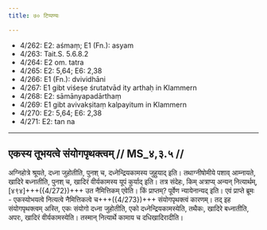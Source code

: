 ```yaml
---
title: ७० टिप्पण्यः

---
```

- 4/262: E2: aśmaṃ; E1 (Fn.): asyam
- 4/263: Tait.S. 5.6.8.2
- 4/264: E2 om. tatra
- 4/265: E2: 5,64; E6: 2,38
- 4/266: E1 (Fn.): dvividhāni
- 4/267: E1 gibt viśeṣe śrutatvād ity arthaḥ in Klammern
- 4/268: E2: sāmānyapadārthaṃ
- 4/269: E1 gibt avivakṣitaṃ kalpayitum in Klammern
- 4/270: E2: 5,64; E6: 2,38
- 4/271: E2: tan na

____________________________________________


## एकस्य तूभयत्वे संयोगपृथक्त्वम् // MS_४,३.५ //

अग्निहोत्रे श्रूयते, दध्ना जुहोतीति, पुनश् च, दध्नेन्द्रियकामस्य जुहुयाद् इति। तथाग्नीषोमीये पशाव् आम्नायते, खादिरे बध्नातीति, पुनश् च, खादिरं वीर्यकामस्य यूपं कुर्याद् इति। तत्र संदेहः, किम् अत्राप्य् अन्यन् नित्यार्थम्, [४९४]+++({4/272})+++ उत नैमित्तिकम् एवेति। किं प्राप्तम्? पूर्वेण न्यायेनान्यद् इति। एवं प्राप्ते ब्रूमः - एकस्योभयत्वे नित्यत्वे नैमित्तिकत्वे च+++({4/273})+++ संयोगपृथक्त्वं कारणम्। तद् इह संयोगपृथक्त्वम् अस्ति, एकः संयोगो दध्ना जुहोतीति, एको दध्नेन्द्रियकामस्येति, तथैकः, खादिरे बध्नातीति, अपरः, खादिरं वीर्यकामस्येति। तस्मान् नित्यार्थे कामाय च दधिखादिरादीति।
